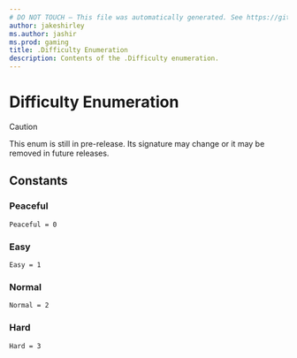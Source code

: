 ```yaml
---
# DO NOT TOUCH — This file was automatically generated. See https://github.com/mojang/minecraftapidocsgenerator to modify descriptions, examples, etc.
author: jakeshirley
ms.author: jashir
ms.prod: gaming
title: .Difficulty Enumeration
description: Contents of the .Difficulty enumeration.
---
```

# Difficulty Enumeration

> [!CAUTION]
> This enum is still in pre-release.  Its signature may change or it may be removed in future releases.

## Constants
### **Peaceful**
`Peaceful = 0`
### **Easy**
`Easy = 1`
### **Normal**
`Normal = 2`
### **Hard**
`Hard = 3`
